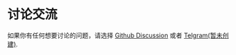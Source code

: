 # 讨论交流

如果你有任何想要讨论的问题，请选择 [Github Discussion](https://github.com/conflux-wiki/conflux-wiki/discussions/) 或者 [Telgram(暂未创建)]().